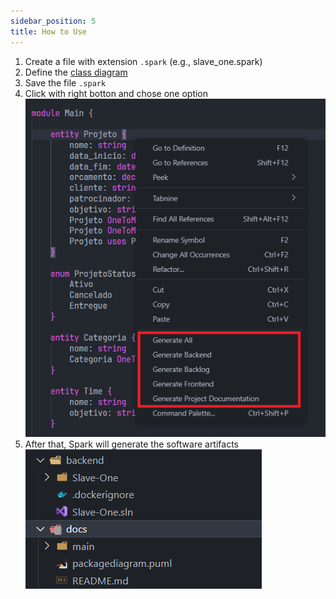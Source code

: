 ```yaml
---
sidebar_position: 5
title: How to Use
---
```


1. Create a file with extension `.spark` (e.g., slave_one.spark)
2. Define the [class diagram](4_lang.md)
3. Save the file `.spark`
4. Click with right botton and chose one option
![Menu com opções de geração ao clicar com botão direito](./img/right-click.png)
5. After that, Spark will generate the software artifacts
![Exemplo de hierarquia de pastas gerada](./img/folders.png)